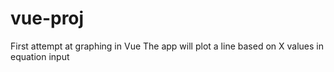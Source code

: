 # vue-proj

First attempt at graphing in Vue
The app will plot a line based on X values in equation input
